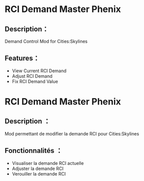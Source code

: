 # RCI Demand Master Phenix

## Description：
Demand Control Mod for Cities:Skylines

## Features：
* View Current RCI Demand
* Adjust RCI Demand
* Fix RCI Demand Value


# RCI Demand Master Phenix

## Description ：
Mod permettant de modifier la demande RCI pour Cities:Skylines

## Fonctionnalités ：
* Visualiser la demande RCI actuelle
* Adjuster la demande RCI
* Verouiller la demande RCI 
